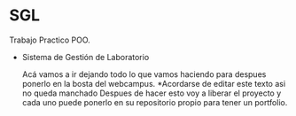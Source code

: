 # SGL
Trabajo Practico POO.
 - Sistema de Gestión de Laboratorio

    Acá vamos a ir dejando todo lo que vamos haciendo para despues ponerlo en la bosta del webcampus. *Acordarse de editar este texto asi no queda manchado
    Despues de hacer esto voy a liberar el proyecto y cada uno puede ponerlo en su repositorio propio para tener un portfolio.
    